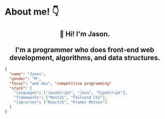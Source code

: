 # About me! 👇

<div align="center">
 <h2>👋 Hi! I'm Jason.
  <br>
   <br>
  I'm a programmer who does front-end web development, algorithms, and data structures.
 </h2>
</div>
    
```json
{
  "name": "Jason",
  "gender": "M",
  "focus": "web dev", "competitive programming"
  "stack": [
    "languages": ["JavaScript", "Java", "TypeScript"],
    "frameworks": ["NextJS", "Tailwind CSS"],
    "libraries": ["ReactJS", "Framer Motion"]
  ]
}
```


<!--
**LifeEdge/LifeEdge** is a ✨ _special_ ✨ repository because its `README.md` (this file) appears on your GitHub profile.

Here are some ideas to get you started:

- 🔭 I’m currently working on ...
- 🌱 I’m currently learning ...
- 👯 I’m looking to collaborate on ...
- 🤔 I’m looking for help with ...
- 💬 Ask me about ...
- 📫 How to reach me: ...
- 😄 Pronouns: ...
- ⚡ Fun fact: ...
-->
